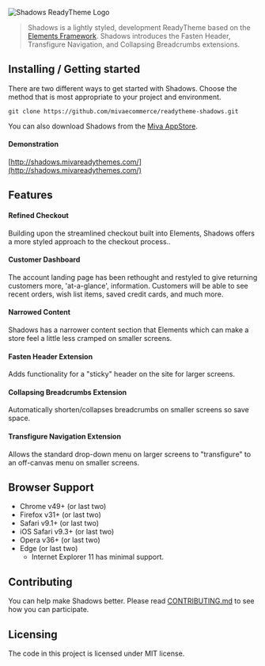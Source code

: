 ![Shadows ReadyTheme Logo](https://raw.githubusercontent.com/mivaecommerce/readytheme-shadows/master/logo.png?sanitize=true)

> Shadows is a lightly styled, development ReadyTheme based on the [Elements Framework](https://apps.miva.com/elements-framework.html).  Shadows introduces the Fasten Header, Transfigure Navigation, and Collapsing Breadcrumbs extensions.

## Installing / Getting started

There are two different ways to get started with Shadows. Choose the method that is most appropriate to your project and environment.

```shell
git clone https://github.com/mivaecommerce/readytheme-shadows.git
```

You can also download Shadows from the [Miva AppStore](https://apps.miva.com/shadows-readytheme.html).

#### Demonstration
[http://shadows.mivareadythemes.com/](http://shadows.mivareadythemes.com/)

<!-- #### Documentation
[https://docs.miva.com/elements/index.html](https://docs.miva.com/elements/index.html) -->

<!-- #### Style Guide
[https://mivaecommerce.github.io/readytheme-shadows/index.html](https://mivaecommerce.github.io/readytheme-shadows/index.html) -->

## Features

#### Refined Checkout

Building upon the streamlined checkout built into Elements, Shadows offers 
a more styled approach to the checkout process..

#### Customer Dashboard

The account landing page has been rethought and restyled to give returning 
customers more, 'at-a-glance', information. Customers will be able to see 
recent orders, wish list items, saved credit cards, and much more.

#### Narrowed Content

Shadows has a narrower content section that Elements which can make a store feel 
a little less cramped on smaller screens.

#### Fasten Header Extension

Adds functionality for a "sticky" header on the site for larger screens.

#### Collapsing Breadcrumbs Extension

Automatically shorten/collapses breadcrumbs on smaller screens so save space.

#### Transfigure Navigation Extension

Allows the standard drop-down menu on larger screens to "transfigure" to an 
off-canvas menu on smaller screens.

## Browser Support

- Chrome v49+ (or last two)
- Firefox v31+ (or last two)
- Safari v9.1+ (or last two)
- iOS Safari v9.3+ (or last two)
- Opera v36+ (or last two)
- Edge (or last two)
	- Internet Explorer 11 has minimal support.

## Contributing

You can help make Shadows better. Please read [CONTRIBUTING.md](https://github.com/mivaecommerce/readytheme-shadows/blob/master/docs/CONTRIBUTING.md) to see how you can participate.

## Licensing

The code in this project is licensed under MIT license.
